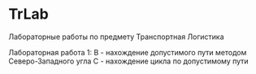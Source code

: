 TrLab
=====
Лабораторные работы по предмету Транспортная Логистика

Лабораторная работа 1:
  B - нахождение допустимого пути методом Северо-Западного угла
  C - нахождение цикла по допустимому пути
